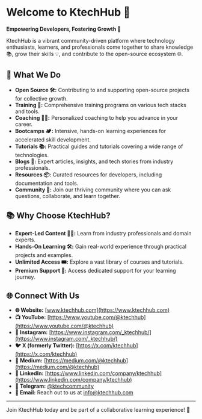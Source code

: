 # Welcome to KtechHub 🚀

**Empowering Developers, Fostering Growth 🌟**

KtechHub is a vibrant community-driven platform where technology enthusiasts, learners, and professionals come together to share knowledge 📚, grow their skills 💡, and contribute to the open-source ecosystem 🌐.

## 🌟 What We Do
- **Open Source 🛠️:** Contributing to and supporting open-source projects for collective growth.
- **Training 📖:** Comprehensive training programs on various tech stacks and tools.
- **Coaching 🧑‍🏫:** Personalized coaching to help you advance in your career.
- **Bootcamps 🏕️:** Intensive, hands-on learning experiences for accelerated skill development.
- **Tutorials 📚:** Practical guides and tutorials covering a wide range of technologies.
- **Blogs 📝:** Expert articles, insights, and tech stories from industry professionals.
- **Resources 📦:** Curated resources for developers, including documentation and tools.
- **Community 👥:** Join our thriving community where you can ask questions, collaborate, and learn together.

## 📚 Why Choose KtechHub?
- **Expert-Led Content 🧑‍💻:** Learn from industry professionals and domain experts.
- **Hands-On Learning 🛠️:** Gain real-world experience through practical projects and examples.
- **Unlimited Access 🎟️:** Explore a vast library of courses and tutorials.
- **Premium Support 💬:** Access dedicated support for your learning journey.

## 🌐 Connect With Us
- **🌐 Website:** [www.ktechhub.com](https://www.ktechhub.com)
- **📺 YouTube:** [https://www.youtube.com/@ktechhub](https://www.youtube.com/@ktechhub)
- **📸 Instagram:** [https://www.instagram.com/_ktechhub/](https://www.instagram.com/_ktechhub/)
- **🐦 X (formerly Twitter):** [https://x.com/ktechhub](https://x.com/ktechhub)
- **📝 Medium:** [https://medium.com/@ktechhub](https://medium.com/@ktechhub)
- **💼 LinkedIn:** [https://www.linkedin.com/company/ktechhub](https://www.linkedin.com/company/ktechhub)
- **📲 Telegram:** [@ktechcommunity](https://t.me/ktechcommunity)
- **📧 Email:** Reach out to us at [info@ktechhub.com](mailto:info@ktechhub.com)

---

Join KtechHub today and be part of a collaborative learning experience! 🚀

